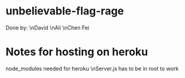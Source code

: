 unbelievable-flag-rage
======================
Done by:
\nDavid
\nAli
\nChen Fei

Notes for hosting on heroku
===========================
node_modules needed for heroku
\nServer.js has to be in root to work